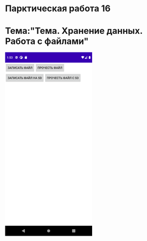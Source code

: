 Парктическая работа 16
==============================================
Тема:"Тема. Хранение данных. Работа с файлами"
==============================================
<img src="1.png" height="600">
